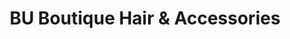 ---
title: "BU Boutique Hair & Accessories"
url: /cleveland/bu-boutique-hair-and-accessories/
shop: beauty
---